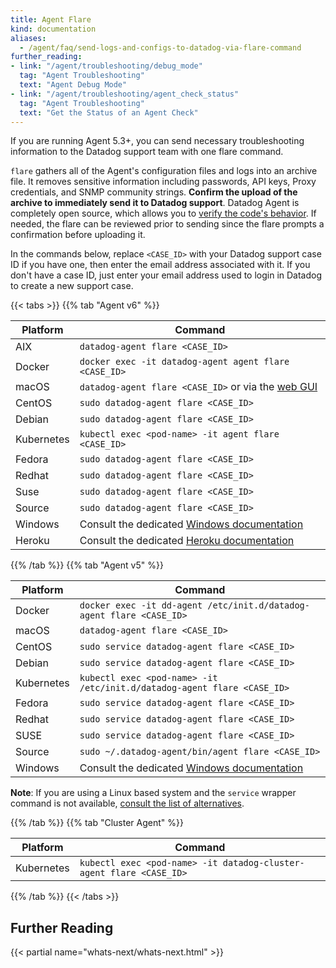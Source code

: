 ```yaml
---
title: Agent Flare
kind: documentation
aliases:
  - /agent/faq/send-logs-and-configs-to-datadog-via-flare-command
further_reading:
- link: "/agent/troubleshooting/debug_mode"
  tag: "Agent Troubleshooting"
  text: "Agent Debug Mode"
- link: "/agent/troubleshooting/agent_check_status"
  tag: "Agent Troubleshooting"
  text: "Get the Status of an Agent Check"
---
```


If you are running Agent 5.3+, you can send necessary troubleshooting information to the Datadog support team with one flare command.

`flare` gathers all of the Agent's configuration files and logs into an archive file. It removes sensitive information including passwords, API keys, Proxy credentials, and SNMP community strings.
**Confirm the upload of the archive to immediately send it to Datadog support**.
Datadog Agent is completely open source, which allows you to [verify the code's behavior][1]. If needed, the flare can be reviewed prior to sending since the flare prompts a confirmation before uploading it.

In the commands below, replace `<CASE_ID>` with your Datadog support case ID if you have one, then enter the email address associated with it.
If you don't have a case ID, just enter your email address used to login in Datadog to create a new support case.



{{< tabs >}}
{{% tab "Agent v6" %}}

| Platform     | Command                                                 |
| ------------ | ------------------------------------------------------- |
| AIX          | `datadog-agent flare <CASE_ID>`                         |
| Docker       | `docker exec -it datadog-agent agent flare <CASE_ID>`   |
| macOS        | `datadog-agent flare <CASE_ID>` or via the [web GUI][1] |
| CentOS       | `sudo datadog-agent flare <CASE_ID>`                    |
| Debian       | `sudo datadog-agent flare <CASE_ID>`                    |
| Kubernetes   | `kubectl exec <pod-name> -it agent flare <CASE_ID>`     |
| Fedora       | `sudo datadog-agent flare <CASE_ID>`                    |
| Redhat       | `sudo datadog-agent flare <CASE_ID>`                    |
| Suse         | `sudo datadog-agent flare <CASE_ID>`                    |
| Source       | `sudo datadog-agent flare <CASE_ID>`                    |
| Windows      | Consult the dedicated [Windows documentation][2]        |
| Heroku       | Consult the dedicated [Heroku documentation][3]         |


[1]: /agent/basic_agent_usage/#gui
[2]: /agent/basic_agent_usage/windows/#agent-v6
[3]: https://docs.datadoghq.com/agent/faq/heroku-troubleshooting/#send-a-flare
{{% /tab %}}
{{% tab "Agent v5" %}}

| Platform     | Command                                                                   |
| ------------ | ------------------------------------------------------------------------- |
| Docker       | `docker exec -it dd-agent /etc/init.d/datadog-agent flare <CASE_ID>`      |
| macOS        | `datadog-agent flare <CASE_ID>`                                           |
| CentOS       | `sudo service datadog-agent flare <CASE_ID>`                              |
| Debian       | `sudo service datadog-agent flare <CASE_ID>`                              |
| Kubernetes   | `kubectl exec <pod-name> -it /etc/init.d/datadog-agent flare <CASE_ID>`   |
| Fedora       | `sudo service datadog-agent flare <CASE_ID>`                              |
| Redhat       | `sudo service datadog-agent flare <CASE_ID>`                              |
| SUSE         | `sudo service datadog-agent flare <CASE_ID>`                              |
| Source       | `sudo ~/.datadog-agent/bin/agent flare <CASE_ID>`                         |
| Windows      | Consult the dedicated [Windows documentation][1]                          |


**Note**: If you are using a Linux based system and the `service` wrapper command is not available, [consult the list of alternatives][2].


[1]: /agent/basic_agent_usage/windows/#agent-v5
[2]: /agent/faq/agent-v6-changes/?tab=linux#service-lifecycle-commands
{{% /tab %}}
{{% tab "Cluster Agent" %}}

| Platform   | Command                                                             |
|------------|---------------------------------------------------------------------|
| Kubernetes | `kubectl exec <pod-name> -it datadog-cluster-agent flare <CASE_ID>` |

{{% /tab %}}
{{< /tabs >}}


## Further Reading

{{< partial name="whats-next/whats-next.html" >}}

[1]: https://github.com/DataDog/dd-agent/blob/master/utils/flare.py
